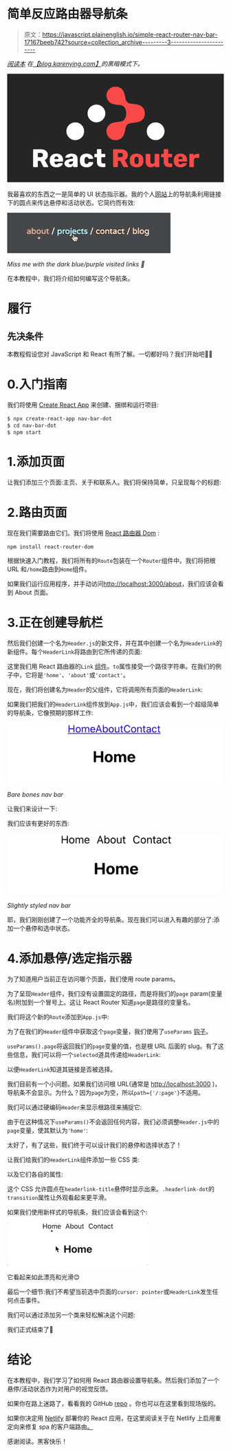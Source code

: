 # 简单反应路由器导航条

> 原文：<https://javascript.plainenglish.io/simple-react-router-nav-bar-17167beeb742?source=collection_archive---------3----------------------->

[*阅读本*](https://www.blog.karenying.com/posts/nav-bar-with-dots) *在*[*【blog.karenying.com】*](https://blog.karenying.com/)*的黑暗模式下。*

![](img/01f9993d24f4aaedd9fa09dcaadd9f31.png)

我最喜欢的东西之一是简单的 UI 状态指示器。我的个人[网站](https://karenying.com/)上的导航条利用链接下的圆点来传达悬停和活动状态。它简约而有效:

![](img/01d3056c9024db6d263285c08300df80.png)

*Miss me with the dark blue/purple visited links 🤮*

在本教程中，我们将介绍如何编写这个导航条。

# 履行

## 先决条件

本教程假设您对 JavaScript 和 React 有所了解。一切都好吗？我们开始吧👍🏼

# 0.入门指南

我们将使用 [Create React App](https://create-react-app.dev/docs/getting-started/) 来创建、捆绑和运行项目:

```
$ npx create-react-app nav-bar-dot
$ cd nav-bar-dot
$ npm start
```

# 1.添加页面

让我们添加三个页面:主页、关于和联系人。我们将保持简单，只呈现每个的标题:

# 2.路由页面

现在我们需要路由它们。我们将使用 [React 路由器 Dom](https://reactrouter.com/web/guides/quick-start) :

```
npm install react-router-dom
```

根据快速入门教程，我们将所有的`Route`包装在一个`Router`组件中。我们将把根 URL 和`/home`路由到`Home`组件。

如果我们运行应用程序，并手动访问[http://localhost:3000/about](http://localhost:3000/about)，我们应该会看到 About 页面。

# 3.正在创建导航栏

然后我们创建一个名为`Header.js`的新文件，并在其中创建一个名为`HeaderLink`的新组件。每个`HeaderLink`将路由到它所传递的页面:

这里我们用 React 路由器的`Link` [组件](https://reactrouter.com/web/api/Link)。`to`属性接受一个路径字符串。在我们的例子中，它将是`'home'`、`'about'`或`'contact'`。

现在，我们将创建名为`Header`的父组件，它将调用所有页面的`HeaderLink`:

如果我们把我们的`HeaderLink`组件放到`App.js`中，我们应该会看到一个超级简单的导航条，它像预期的那样工作:

![](img/d0d7aea08c381e8122a7312d27ac1415.png)

*Bare bones nav bar*

让我们来设计一下:

我们应该有更好的东西:

![](img/9535e9c2ff86ab0b6938aadb652927dd.png)

*Slightly styled nav bar*

耶，我们刚刚创建了一个功能齐全的导航条。现在我们可以进入有趣的部分了:添加一个悬停和选中状态。

# 4.添加悬停/选定指示器

为了知道用户当前正在访问哪个页面，我们使用 route params。

为了呈现`Header`组件，我们没有设置固定的路径，而是将我们的`page` param(变量名)附加到一个冒号上。这让 React Router 知道`page`是路径的变量名。

我们将这个新的`Route`添加到`App.js`中:

为了在我们的`Header`组件中获取这个`page`变量，我们使用了`useParams` [钩子](https://reactrouter.com/web/api/Hooks/useparams)。

`useParams().page`将返回我们的`page`变量的值，也是根 URL 后面的 slug。有了这些信息，我们可以将一个`selected`道具传递给`HeaderLink`:

以便`HeaderLink`知道其链接是否被选择。

我们目前有一个小问题。如果我们访问根 URL(通常是 [http://localhost:3000](http://localhost:3000/) )，导航条不会显示。为什么？因为`page`为空，所以`path={'/:page'}`不适用。

我们可以通过硬编码`Header`来显示根路径来捕捉它:

由于在这种情况下`useParams()`不会返回任何内容，我们必须调整`Header.js`中的`page`变量，使其默认为`'home'`:

太好了，有了这些，我们终于可以设计我们的悬停和选择状态了！

让我们给我们的`HeaderLink`组件添加一些 CSS 类:

以及它们各自的属性:

这个 CSS 允许圆点在`headerlink-title`悬停时显示出来。`.headerlink-dot`的`transition`属性让外观看起来更平滑。

如果我们使用新样式的导航条，我们应该会看到这个:

![](img/0f0ba584c3c376fd6df273ba4f492826.png)

它看起来如此漂亮和光滑😊

最后一个细节:我们不希望当前选中页面的`cursor: pointer`或`HeaderLink`发生任何点击事件。

我们可以通过添加另一个类来轻松解决这个问题:

我们正式结束了🎉

# 结论

在本教程中，我们学习了如何用 React 路由器设置导航条。然后我们添加了一个悬停/活动状态作为对用户的视觉反馈。

如果你在路上迷路了，看看我的 GitHub [repo](https://github.com/karenying/nav-bar-with-dots) 。你也可以在这里看到现场版的。

如果你决定用 [Netlify](https://www.netlify.com/) 部署你的 React 应用，在这里阅读关于在 Netlify 上启用重定向来修复 spa 的客户端路由[。](https://www.blog.karenying.com/posts/404-react-page-not-found)

感谢阅读。黑客快乐！